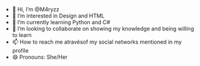 - 👋 Hi, I’m @M4ryzz
- 👀 I’m interested in Design and HTML 
- 🌱 I’m currently learning Python and C# 
- 💞️ I’m looking to collaborate on showing my knowledge and being willing to learn 
- 📫 How to reach me atravésof my social networks mentioned in my profile 
- 😄 Pronouns: She/Her 
